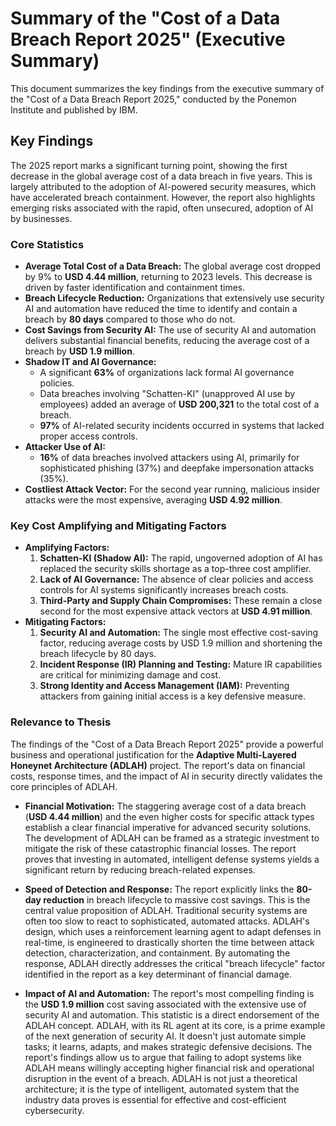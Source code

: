 # Summary of the "Cost of a Data Breach Report 2025" (Executive Summary)

This document summarizes the key findings from the executive summary of the "Cost of a Data Breach Report 2025," conducted by the Ponemon Institute and published by IBM.

## Key Findings

The 2025 report marks a significant turning point, showing the first decrease in the global average cost of a data breach in five years. This is largely attributed to the adoption of AI-powered security measures, which have accelerated breach containment. However, the report also highlights emerging risks associated with the rapid, often unsecured, adoption of AI by businesses.

### Core Statistics

*   **Average Total Cost of a Data Breach:** The global average cost dropped by 9% to **USD 4.44 million**, returning to 2023 levels. This decrease is driven by faster identification and containment times.
*   **Breach Lifecycle Reduction:** Organizations that extensively use security AI and automation have reduced the time to identify and contain a breach by **80 days** compared to those who do not.
*   **Cost Savings from Security AI:** The use of security AI and automation delivers substantial financial benefits, reducing the average cost of a breach by **USD 1.9 million**.
*   **Shadow IT and AI Governance:**
    *   A significant **63%** of organizations lack formal AI governance policies.
    *   Data breaches involving "Schatten-KI" (unapproved AI use by employees) added an average of **USD 200,321** to the total cost of a breach.
    *   **97%** of AI-related security incidents occurred in systems that lacked proper access controls.
*   **Attacker Use of AI:**
    *   **16%** of data breaches involved attackers using AI, primarily for sophisticated phishing (37%) and deepfake impersonation attacks (35%).
*   **Costliest Attack Vector:** For the second year running, malicious insider attacks were the most expensive, averaging **USD 4.92 million**.

### Key Cost Amplifying and Mitigating Factors

*   **Amplifying Factors:**
    1.  **Schatten-KI (Shadow AI):** The rapid, ungoverned adoption of AI has replaced the security skills shortage as a top-three cost amplifier.
    2.  **Lack of AI Governance:** The absence of clear policies and access controls for AI systems significantly increases breach costs.
    3.  **Third-Party and Supply Chain Compromises:** These remain a close second for the most expensive attack vectors at **USD 4.91 million**.
*   **Mitigating Factors:**
    1.  **Security AI and Automation:** The single most effective cost-saving factor, reducing average costs by USD 1.9 million and shortening the breach lifecycle by 80 days.
    2.  **Incident Response (IR) Planning and Testing:** Mature IR capabilities are critical for minimizing damage and cost.
    3.  **Strong Identity and Access Management (IAM):** Preventing attackers from gaining initial access is a key defensive measure.

### Relevance to Thesis

The findings of the "Cost of a Data Breach Report 2025" provide a powerful business and operational justification for the **Adaptive Multi-Layered Honeynet Architecture (ADLAH)** project. The report's data on financial costs, response times, and the impact of AI in security directly validates the core principles of ADLAH.

*   **Financial Motivation:** The staggering average cost of a data breach (**USD 4.44 million**) and the even higher costs for specific attack types establish a clear financial imperative for advanced security solutions. The development of ADLAH can be framed as a strategic investment to mitigate the risk of these catastrophic financial losses. The report proves that investing in automated, intelligent defense systems yields a significant return by reducing breach-related expenses.

*   **Speed of Detection and Response:** The report explicitly links the **80-day reduction** in breach lifecycle to massive cost savings. This is the central value proposition of ADLAH. Traditional security systems are often too slow to react to sophisticated, automated attacks. ADLAH's design, which uses a reinforcement learning agent to adapt defenses in real-time, is engineered to drastically shorten the time between attack detection, characterization, and containment. By automating the response, ADLAH directly addresses the critical "breach lifecycle" factor identified in the report as a key determinant of financial damage.

*   **Impact of AI and Automation:** The report's most compelling finding is the **USD 1.9 million** cost saving associated with the extensive use of security AI and automation. This statistic is a direct endorsement of the ADLAH concept. ADLAH, with its RL agent at its core, is a prime example of the next generation of security AI. It doesn't just automate simple tasks; it learns, adapts, and makes strategic defensive decisions. The report's findings allow us to argue that failing to adopt systems like ADLAH means willingly accepting higher financial risk and operational disruption in the event of a breach. ADLAH is not just a theoretical architecture; it is the type of intelligent, automated system that the industry data proves is essential for effective and cost-efficient cybersecurity.